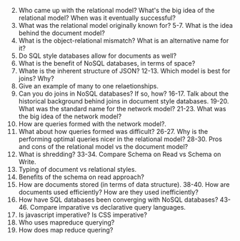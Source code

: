 2. Who came up with the relational model?
What's the big idea of the relational model?
When was it eventually successful?
3. What was the relational model originally known for?
5-7. What is the idea behind the document model? 
8. What is the object-relational mismatch? What is an alternative name for it?
9. Do SQL style databases allow for documents as well?
10. What is the benefit of NoSQL databases, in terms of space?
11. Whate is the inherent structure of JSON?
12-13. Which model is best for joins? Why?
14. Give an example of many to one relaetionships. 
15. Can you do joins in NoSQL databases? If so, how?
16-17. Talk about the historical background behind joins in document style databases.
19-20. What was the standard name for the network model?
21-23. What was the big idea of the network model?
24. How are queries formed with the network model?. 
25. What about how queries formed was difficult?
26-27. Why is the performing optimal queries nicer in the relational model?
28-30. Pros and cons of the relational model vs the document model?
31. What is shredding?
33-34. Compare Schema on Read vs Schema on Write.
35. Typing of document vs relational styles.
36. Benefits of the schema on read approach?
37. How are documents stored (in terms of data structure).
38-40. How are documents used efficiently? How are they used inefficiently?
42. How have SQL databases been converging with NoSQL databases?
43-46. Compare imparative vs declarative query languages.
47. Is javascript imperative? Is CSS imperative?
48. Who uses mapreduce querying?
49. How does map reduce quering?

